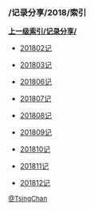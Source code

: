 ### /记录分享/2018/索引


**[上一级索引/记录分享/](/记录分享/)**

- [201802记](/记录分享/2018/201802记)

- [201803记](/记录分享/2018/201803记)

- [201806记](/记录分享/2018/201806记)

- [201807记](/记录分享/2018/201807记)

- [201808记](/记录分享/2018/201808记)

- [201809记](/记录分享/2018/201809记)

- [201810记](/记录分享/2018/201810记)

- [201811记](/记录分享/2018/201811记)

- [201812记](/记录分享/2018/201812记)


<font size=2 color='grey'> [@TsingChan](http://www.9ong.com/) </font>

